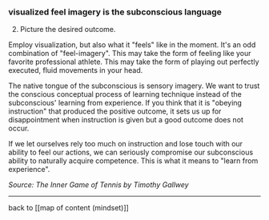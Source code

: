 ### visualized feel imagery is the subconscious language

2. Picture the desired outcome.

Employ visualization, but also what it "feels" like in the moment. It's an odd combination of "feel-imagery". This may take the form of feeling like your favorite professional athlete. This may take the form of playing out perfectly executed, fluid movements in your head.

The native tongue of the subconscious is sensory imagery. We want to trust the conscious conceptual process of learning technique instead of the subconscious' learning from experience. If you think that it is "obeying instruction" that produced the positive outcome, it sets us up for disappointment when instruction is given but a good outcome does not occur.

If we let ourselves rely too much on instruction and lose touch with our ability to feel our actions, we can seriously compromise our subconscious ability to naturally acquire competence. This is what it means to "learn from experience".

*Source: The Inner Game of Tennis by Timothy Gallwey*

---

back to [[map of content (mindset)]]